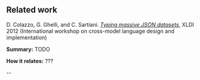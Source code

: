 Related work
------------


D. Colazzo, G. Ghelli, and C. Sartiani. _[Typing massive JSON datasets](http://workshops.inf.ed.ac.uk/xldi2012/colazzo_xldi.pdf)_, XLDI 2012
(International workshop on cross-model language design and implementation)

**Summary:** TODO

**How it relates:** ???

--
